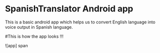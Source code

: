 # SpanishTranslator Android app
This is a basic android app which helps us to convert English language into voice output in Spanish language.

#This is how the app looks !!!

![app] span
 

